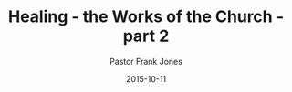 ---
lunr: "true"
title: "Healing - the Works of the Church - part 2"
author: "Pastor Frank Jones"
postDate: "10-11-2015"
date: 2015-10-11
category: "sermons"
slug: "2015/10/ffc_10112015"
icon: microphone
audioLink: "ffc_10112015"
tags: [healing, disciples, great commission]
mp3: "ffc_10112015/10112015.mp3"
ogg: "ffc_10112015/10112015.ogg"
linkurl: "https://archive.org/download/ffc_10112015/ffc_10112015_files.xml"
ipath: "https://archive.org/download/ffc_10112015/10112015.mp3"
layout: sermon.html
---